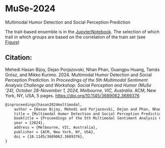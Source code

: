 # MuSe-2024
Multimodal Humor Detection and Social Perception Prediction

The trait-based ensemble is in the [JupyterNotebook](https://github.com/aalto-speech/MuSe-2024/blob/main/trait_based_ensemble.ipynb). The selection of which trait in which groups are based on the correlation of the train set (see [Figure](https://github.com/aalto-speech/MuSe-2024/blob/main/perception_correlation.png))

## Citation:

Mehedi Hasan Bijoy, Dejan Porjazovski, Nhan Phan, Guangpu Huang, Tamás Grósz, and Mikko Kurimo. 2024. Multimodal Humor Detection and Social Perception Prediction. In _Proceedings of the 5th Multimodal Sentiment Analysis Challenge and Workshop: Social Perception and Humor (MuSe ’24), October 28-November 1, 2024, Melbourne, VIC, Australia_. ACM, New York, NY, USA, 5 pages. https://doi.org/10.1145/3689062.3689376

```tex
@inproceedings{hasan2024multimodal,
    author = {Hasan Bijoy, Mehedi and Porjazovski, Dejan and Phan, Nhan and Huang, Guangpu and Grósz, Tamás and Kurimo, Mikko},
    title = {Multimodal Humor Detection and Social Perception Prediction},
    booktitle = {Proceedings of the 5th Multimodal Sentiment Analysis Challenge and Workshop: Social Perception and Humor (MuSe '24)},
    year = {2024},
    address = {Melbourne, VIC, Australia},
    publisher = {ACM, New York, NY, USA},    
    doi = {10.1145/3689062.3689376},
}

